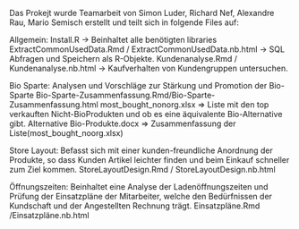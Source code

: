 Das Prokejt wurde Teamarbeit von Simon Luder, Richard Nef, Alexandre Rau, Mario Semisch erstellt und teilt sich in folgende Files auf:

Allgemein: 
	Install.R -> Beinhaltet alle benötigten libraries
	ExtractCommonUsedData.Rmd / ExtractCommonUsedData.nb.html -> SQL Abfragen und Speichern als R-Objekte.
	Kundenanalyse.Rmd / Kundenanalyse.nb.html -> Kaufverhalten von Kundengruppen untersuchen.
	
Bio Sparte: Analysen und Vorschläge zur Stärkung und Promotion der Bio-Sparte
	Bio-Sparte-Zusammenfassung.Rmd/Bio-Sparte-Zusammenfassung.html
	most_bought_nonorg.xlsx => Liste mit den top verkauften Nicht-BioProdukten und ob es eine äquivalente Bio-Alternative gibt.
	Alternative Bio-Produkte.docx => Zusammenfassung der Liste(most_bought_noorg.xlsx)

Store Layout: Befasst sich mit einer kunden-freundliche Anordnung der Produkte, so dass Kunden Artikel leichter finden und
beim Einkauf schneller zum Ziel kommen.
	StoreLayoutDesign.Rmd / StoreLayoutDesign.nb.html

Öffnungszeiten: Beinhaltet eine Analyse der Ladenöffnungszeiten und Prüfung der Einsatzpläne der Mitarbeiter, welche
den Bedürfnissen der Kundschaft und der Angestellten Rechnung trägt.
	Einsatzpläne.Rmd /Einsatzpläne.nb.html
